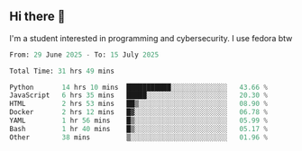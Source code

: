## Hi there 👋

I'm a student interested in programming and cybersecurity. I use fedora btw
<!--START_SECTION:waka-->

```python
From: 29 June 2025 - To: 15 July 2025

Total Time: 31 hrs 49 mins

Python       14 hrs 10 mins  ███████████░░░░░░░░░░░░░░   43.66 %
JavaScript   6 hrs 35 mins   █████░░░░░░░░░░░░░░░░░░░░   20.30 %
HTML         2 hrs 53 mins   ██▒░░░░░░░░░░░░░░░░░░░░░░   08.90 %
Docker       2 hrs 12 mins   █▓░░░░░░░░░░░░░░░░░░░░░░░   06.78 %
YAML         1 hr 56 mins    █▒░░░░░░░░░░░░░░░░░░░░░░░   05.99 %
Bash         1 hr 40 mins    █▒░░░░░░░░░░░░░░░░░░░░░░░   05.17 %
Other        38 mins         ▒░░░░░░░░░░░░░░░░░░░░░░░░   01.96 %
```

<!--END_SECTION:waka-->
